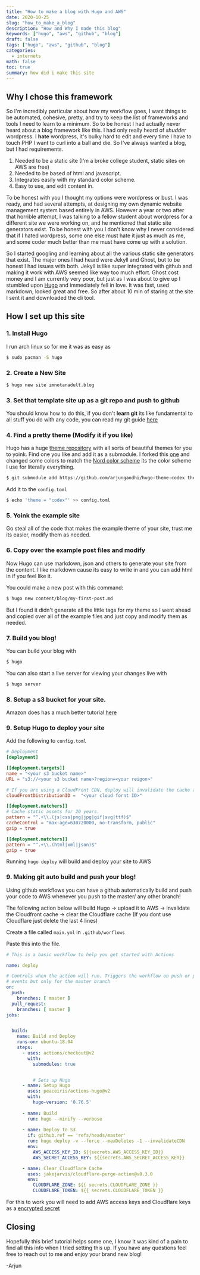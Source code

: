 ```yaml
---
title: "How to make a blog with Hugo and AWS"
date: 2020-10-25
slug: "how_to_make_a_blog"
description: "How and Why I made this blog"
keywords: ["hugo", "aws", "github", "blog"]
draft: false
tags: ["hugo", "aws", "github", "blog"]
categories:
  - internets
math: false
toc: true
summary: how did i make this site
---
```


## Why I chose this framework

So I'm incredibly particular about how my workflow goes, I want things to be automated, cohesive, pretty, and try to keep the list of frameworks and tools I need to learn to a minimum. So to be honest I had actually never heard about a blog framework like this. I had only really heard of *shudder* wordpress. I **hate** wordpress, it's bulky hard to edit and every time I have to touch PHP I want to curl into a ball and die. So I've always wanted a blog, but I had requirements.

1. Needed to be a static site (I'm a broke college student, static sites on AWS are free)
2. Needed to be based of html and javascript.
3. Integrates easily with my standard color scheme.
4. Easy to use, and edit content in. 

To be honest with you I thought my options were wordpress or bust. I was ready, and had several attempts, at designing my own dynamic website management system based entirely in AWS. However a year or two after that horrible attempt, I was talking to a fellow student about wordpress for a different site we were working on, and he mentioned that static site generators exist. To be honest with you I don't know why I never considered that if I hated wordpress, some one else must hate it just as much as me, and some coder much better than me must have come up with a solution. 

So I started googling and learning about all the various static site generators that exist. The major ones I had heard were Jekyll and Ghost, but to be honest I had issues with both. Jekyll is like super integrated with github and making it work with AWS seemed like way too much effort. Ghost cost money and I am currently very poor, but just as I was about to give up I stumbled upon [Hugo](https://gohugo.io) and immediately fell in love. It was fast, used markdown, looked great and free. So after about 10 min of staring at the site I sent it and downloaded the cli tool. 

## How I set up this site

### 1. Install Hugo

I run arch linux so for me it was as easy as 

```bash
$ sudo pacman -S hugo
```

### 2. Create a New Site

```bash
$ hugo new site imnotanadult.blog
```

### 3. Set that template site up as a git repo and push to github

You should know how to do this, if you don't __learn git__ its like fundamental to all stuff you do with any code, you can read my git guide [here](https://books.arjungandhi.com/Computers/Git_for_Robots.pdf)

### 4. Find a pretty theme (Modify it if you like)

Hugo has a huge [theme repository](https://themes.gohugo.io/) with all sorts of beautiful themes for you to yoink. Find one you like and add it as a submodule. I forked this [one](https://github.com/arjungandhi/hugo-theme-codex) and changed some colors to match the [Nord color scheme](https://www.nordtheme.com/) its the color scheme I use for literally everything.

```bash
$ git submodule add https://github.com/arjungandhi/hugo-theme-codex themes/codex
```

Add it to the `config.toml`

```bash
$ echo 'theme = "codex"' >> config.toml
```
### 5. Yoink the example site

Go steal all of the code that makes the example theme of your site, trust me its easier, modify them as needed.


### 6. Copy over the example post files and modify

Now Hugo can use markdown, json and others to generate your site from the content. I like markdown cause its easy to write in and you can add html in if you feel like it. 

You could make a new post with this command:

```bash
$ hugo new content/blog/my-first-post.md
```

But I found it didn't generate all the little tags for my theme so I went ahead and copied over all of the example files and just copy and modify them as needed. 

### 7. Build you blog! 

You can build your blog with 

```bash
$ hugo
```

You can also start a live server for viewing your changes live with 

```bash
$ hugo server
```

### 8. Setup a s3 bucket for your site. 

Amazon does has a much better tutorial [here](https://docs.aws.amazon.com/AmazonS3/latest/dev/WebsiteHosting.html)

### 9. Setup Hugo to deploy your site

Add the following to `config.toml`

```toml
# Deployment
[deployment]

[[deployment.targets]]
name = "<your s3 bucket name>"
URL = "s3://<your s3 bucket name>?region=<your reigon>"

# If you are using a CloudFront CDN, deploy will invalidate the cache as needed.
cloudFrontDistributionID =	"<your cloud fornt ID>"

[[deployment.matchers]]
# Cache static assets for 20 years.
pattern = "^.+\\.(js|css|png|jpg|gif|svg|ttf)$"
cacheControl = "max-age=630720000, no-transform, public"
gzip = true

[[deployment.matchers]]
pattern = "^.+\\.(html|xml|json)$"
gzip = true

```

Running `hugo deploy` will build and deploy your site to AWS

### 9. Making git auto build and push your blog! 

Using github workflows you can have a github automatically build and push your code to AWS whenever you push to the master/ any other branch!

The following action below will build Hugo -> upload it to AWS -> invalidate the Cloudfront cache -> clear the Cloudflare cache (If you dont use Cloudflare just delete the last 4 lines)

Create a file called `main.yml` in `.github/worflows` 

Paste this into the file.
```yaml
# This is a basic workflow to help you get started with Actions

name: deploy

# Controls when the action will run. Triggers the workflow on push or pull request
# events but only for the master branch
on:
  push:
    branches: [ master ]
  pull_request:
    branches: [ master ]
jobs:


  build:
    name: Build and Deploy
    runs-on: ubuntu-18.04
    steps:
      - uses: actions/checkout@v2
        with:
          submodules: true


          # Sets up Hugo
      - name: Setup Hugo
        uses: peaceiris/actions-hugo@v2
        with:
          hugo-version: '0.76.5'
        
      - name: Build
        run: hugo --minify --verbose
        
      - name: Deploy to S3
        if: github.ref == 'refs/heads/master'
        run: hugo deploy -v --force --maxDeletes -1 --invalidateCDN 
        env:
          AWS_ACCESS_KEY_ID: ${{secrets.AWS_ACCESS_KEY_ID}}
          AWS_SECRET_ACCESS_KEY: ${{secrets.AWS_SECRET_ACCESS_KEY}}

      - name: Clear Cloudflare Cache
        uses: jakejarvis/cloudflare-purge-action@v0.3.0
        env:
          CLOUDFLARE_ZONE: ${{ secrets.CLOUDFLARE_ZONE }}
          CLOUDFLARE_TOKEN: ${{ secrets.CLOUDFLARE_TOKEN }}
```

For this to work you will need to add AWS access keys and Cloudflare keys as a [encrypted secret](https://docs.github.com/en/free-pro-team@latest/actions/reference/encrypted-secrets)

## Closing

Hopefully this brief tutorial helps some one, I know it was kind of a pain to find all this info when I tried setting this up. If you have any questions feel free to reach out to me and enjoy your brand new blog!

-Arjun